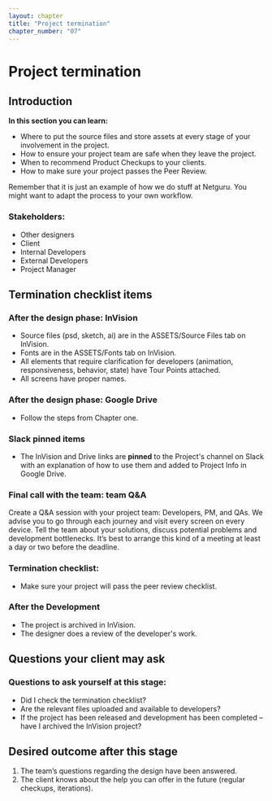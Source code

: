 ```yaml
---
layout: chapter
title: "Project termination"
chapter_number: "07"
---
```


# Project termination

## Introduction
**In this section you can learn:**
- Where to put the source files and store assets at every stage of your involvement in the project.
- How to ensure your project team are safe when they leave the project.
- When to recommend Product Checkups to your clients.
- How to make sure your project passes the Peer Review.

Remember that it is just an example of how we do stuff at Netguru. You might want to adapt the process to your own workflow.

### Stakeholders:
- Other designers
- Client
- Internal Developers
- External Developers
- Project Manager

## Termination checklist items

### After the design phase: InVision

- Source files (psd, sketch, ai) are in the ASSETS/Source Files tab on InVision.
- Fonts are in the ASSETS/Fonts tab on InVision.
- All elements that require clarification for developers (animation, responsiveness, behavior, state) have Tour Points attached.
- All screens have proper names.

### After the design phase: Google Drive

- Follow the steps from Chapter one.

### Slack pinned items
- The InVision and Drive links are **pinned** to the Project's channel on Slack with an explanation of how to use them and added to Project Info in Google Drive.

### Final call with the team: team Q&A

Create a Q&A session with your project team: Developers, PM, and QAs. We advise you to go through each journey and visit every screen on every device. Tell the team about your solutions, discuss potential problems and development bottlenecks. It’s best to arrange this kind of a meeting at least a day or two before the deadline.

### Termination checklist:

- Make sure your project will pass the peer review checklist.

### After the Development
- The project is archived in InVision.
- The designer does a review of the developer's work.

## Questions your client may ask

<BaseQA
  question="Is the development team safe to proceed without the presence of designers?"
  answer="Yes. All assets have been prepared and are available on Google Drive or as links on Jira Tickets"
/>

<BaseQA
  question="Where can I find all the files and assets?"
  answer="You can find them on Jira Tickets or through the provided Google Drive & InVision links"
/>

<BaseQA
  question="Can you send me the source files of the designs?"
  answer="Yes. You can get links to the source files."
/>

### Questions to ask yourself at this stage:
- Did I check the termination checklist?
- Are the relevant files uploaded and available to developers?
- If the project has been released and development has been completed – have I archived the InVision project?

## Desired outcome after this stage
1. The team’s questions regarding the design have been answered.
2. The client knows about the help you can offer in the future (regular checkups, iterations).
